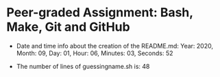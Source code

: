 # Peer-graded Assignment: Bash, Make, Git and GitHub
- Date and time info about the creation of the README.md: 
Year: 2020, Month: 09, Day: 01, Hour: 06, Minutes: 03, Seconds: 52

- The number of lines of guessingname.sh is: 
48
